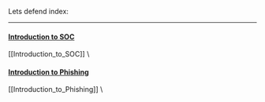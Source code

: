 Lets defend index:

---

#### [Introduction to SOC](https://app.letsdefend.io/training/lesson_detail/introduction-to-soc)
[[Introduction_to_SOC]]
\
#### [Introduction to Phishing](https://app.letsdefend.io/training/lesson_detail/introduction-to-phishing)
[[Introduction_to_Phishing]]
\